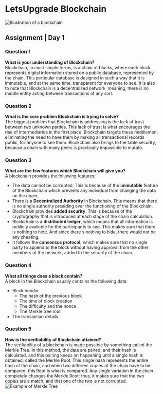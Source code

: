 # LetsUpgrade Blockchain
![Illustration of a blockchain](https://miro.medium.com/max/5418/1*oT-kg5gzZKm_bcAn37JUBg.png)
## Assignment | Day 1

### Question 1  
**What is your understanding of Blockchain?**  
Blockchain, in most simple terms, is a chain of blocks, where each block represents digital information stored on a public database, represented by the chain. This particular database is designed in such a way that it is immutable, and at the same time, transparent for everyone to see. It is also to note that Blockchain is a decentralized network, meaning, there is no middle entity acting between transactions of any sort.

### Question 2
**What is the core problem Blockchain is trying to solve?**  
The biggest problem that Blockchain is addressing is the lack of trust between two unknown parties. This lack of trust is what encourages the rise of intermediaries in the first place. Blockchain targets these middlemen, eliminating the need to have them by making all transactional records public, for anyone to see them. Blockchain also brings to the table security, because a chain with many peers is practically impossible to mutate.

### Question 3
**What are the few features which Blockchain will give you?**  
A blockchain provides the following features:  
* The data cannot be corrupted. This is because of the **immutable** feature of the Blockchain which prevents any individual from changing the data on the chain.
* There is a **Decentralized Authority** in Blockchain. This means that there is no single authority presiding over the functioning of the Blockchain. 
* Blockchain provides **added security**. This is because of the cryptography that is introduced at each stage of the chain calculation.
* Blockchain is a **distributed ledger**, which means that all information is publicly available for the participants to see. This makes sure that there is nothing to hide. And since there s nothing to hide, there would not be any cheating.
* It follows the **consensus protocol**, which makes sure that no single party to append to the block without having approval from the other members of the network, added to the security of the chain.

### Question 4
**What all things does a block contain?**  
A block in the Blockchain usually contains the following data:
- Block header
  - The hash of the previous block
  - The time of block creation
  - The difficulty and the nonce
  - The Merkle tree root
- The transaction details

### Question 5
**How is the verifiability of Blockchain attained?**  
The verifiability of a blockchain is made possible by something called the Merkle Tree. In this method, the data are paired, and their hash is calculated, and this pairing keeps on happening until a single hash is obtained, called the Merkle Root. This single hash represents the entire hash of the chain, and when two different copies of the chain have to be compared, this Root is what is compared. Any single variation in the chain completely changes the Merkle Root; thus, it makes sure that the two copies are a match, and that one of the two is not corrupted.  
![Example of Merkle Tree](https://selfkey.org/wp-content/uploads/2019/11/A.png)
